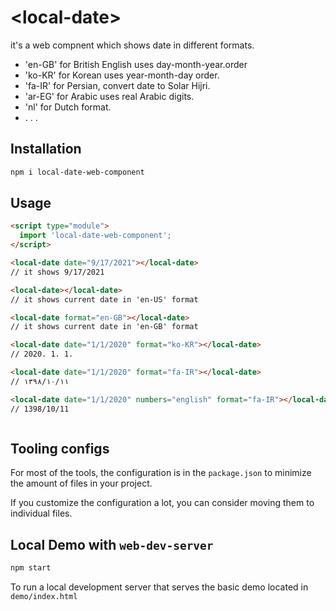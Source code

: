 # \<local-date>

it's a web compnent which shows date in different  formats.

- 'en-GB' for British English uses day-month-year.order
- 'ko-KR' for Korean uses year-month-day order.
- 'fa-IR' for Persian, convert date to Solar Hijri.
- 'ar-EG' for Arabic uses real Arabic digits.
- 'nl' for Dutch format.
- . . .

## Installation

```bash
npm i local-date-web-component
```

## Usage

```html
<script type="module">
  import 'local-date-web-component';
</script>

<local-date date="9/17/2021"></local-date>
// it shows 9/17/2021

<local-date></local-date>
// it shows current date in 'en-US' format 

<local-date format="en-GB"></local-date>
// it shows current date in 'en-GB' format 

<local-date date="1/1/2020" format="ko-KR"></local-date>
// 2020. 1. 1.

<local-date date="1/1/2020" format="fa-IR"></local-date>
// ۱۳۹۸/۱۰/۱۱

<local-date date="1/1/2020" numbers="english" format="fa-IR"></local-date>
// 1398/10/11



```

## Tooling configs

For most of the tools, the configuration is in the `package.json` to minimize the amount of files in your project.

If you customize the configuration a lot, you can consider moving them to individual files.

## Local Demo with `web-dev-server`

```bash
npm start
```

To run a local development server that serves the basic demo located in `demo/index.html`
